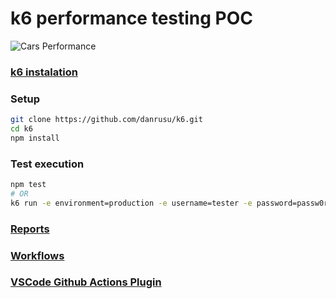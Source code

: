 # k6 performance testing POC

![Cars Performance](https://github.com/danrusu/k6/actions/workflows/k6-cars-test.yml/badge.svg)

### [k6 instalation](https://k6.io/docs/getting-started/installation/)

### Setup

```bash
git clone https://github.com/danrusu/k6.git
cd k6
npm install
```

### Test execution

```bash
npm test
# OR
k6 run -e environment=production -e username=tester -e password=passw0rd test/carsTest.js
```

### [Reports](./reports)

### [Workflows](./.github/workflows)

### [VSCode Github Actions Plugin](https://marketplace.visualstudio.com/items?itemName=cschleiden.vscode-github-actions)
